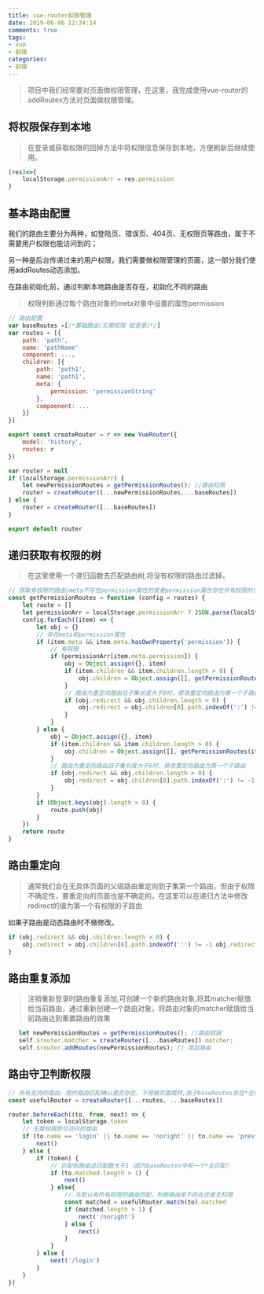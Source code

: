 ```yaml
---
title: vue-router权限管理
date: 2019-06-06 12:34:14
comments: true
tags: 
- vue
- 前端
categories: 
- 前端
---
```


> 项目中我们经常要对页面做权限管理，在这里，我完成使用vue-router的addRoutes方法对页面做权限管理。

## 将权限保存到本地

> 在登录或获取权限的回掉方法中将权限信息保存到本地，方便刷新后继续使用。

```js
(res)=>{
    localStorage.permissionArr = res.permission
}
```

## 基本路由配置

我们的路由主要分为两种，如登陆页、错误页、404页、无权限页等路由，属于不需要用户权限也能访问到的；

另一种是后台传递过来的用户权限，我们需要做权限管理的页面，这一部分我们使用addRoutes动态添加。

在路由初始化前，通过判断本地路由是否存在，初始化不同的路由

> 权限判断通过每个路由对象的meta对象中设置的属性permission

```js
// 路由配置
var baseRoutes =[/*基础路由(无需权限 如登录)*/]
var routes = [{
    path: 'path',
    name: 'pathName'
    component: ...,
    children: [{
        path: 'path1',
        name: 'path1',
        meta: {
            permission: 'permissionString'
        },
        compoenent: ...
    }]
}]

export const createRouter = r => new VueRouter({
    model: 'history',
    routes: r
})

var router = null
if (localStorage.permissionArr) {
    let newPermissionRoutes = getPermissionRoutes(); //路由权限
    router = createRouter([...newPermissionRoutes,...baseRoutes])
} else {
    router = createRouter([...baseRoutes])
}

export default router
```

## 递归获取有权限的树

> 在这里使用一个递归函数去匹配路由树,将没有权限的路由过滤掉。

```js
// 获取有权限的路由(meta不存在permission属性的或者permission属性存在并有权限的)
const getPermissionRoutes = function (config = routes) {
    let route = []
    let permissionArr = localStorage.permissionArr ? JSON.parse(localStorage.permissionArr) : {} // 权限
    config.forEach((item) => {
        let obj = {}
        // 存在meta和permission属性
        if (item.meta && item.meta.hasOwnProperty('permission')) {
            // 有权限
            if (permissionArr[item.meta.permission]) {
                obj = Object.assign({}, item)
                if (item.children && item.children.length > 0) {
                    obj.children = Object.assign([], getPermissionRoutes(item.children))
                }
                // 路由为重定向路由且子集长度大于0时，修改重定向路由为第一个子路由
                if (obj.redirect && obj.children.length > 0) {
                    obj.redirect = obj.children[0].path.indexOf(':') != -1 ? obj.redirect : obj.children[0]
                }
            }
        } else {
            obj = Object.assign({}, item)
            if (item.children && item.children.length > 0) {
                obj.children = Object.assign([], getPermissionRoutes(item.children))
            }
            // 路由为重定向路由且子集长度大于0时，修改重定向路由为第一个子路由
            if (obj.redirect && obj.children.length > 0) {
                obj.redirect = obj.children[0].path.indexOf(':') != -1 ? obj.redirect : obj.children[0]
            }
        }
        if (Object.keys(obj).length > 0) {
            route.push(obj)
        }
    })
    return route
}
```

## 路由重定向

> 通常我们会在无具体页面的父级路由重定向到子集第一个路由，但由于权限不确定性，要重定向的页面也是不确定的，在这里可以在递归方法中修改redirect的值为第一个有权限的子路由

如果子路由是动态路由时不做修改。

```js
if (obj.redirect && obj.children.length > 0) {
    obj.redirect = obj.children[0].path.indexOf(':') != -1 obj.redirect : obj.children[0]
}
```

## 路由重复添加

> 注销重新登录时路由重复添加,可创建一个新的路由对象,将其matcher赋值给当前路由，通过重新创建一个路由对象，将路由对象的matcher赋值给当前路由达到重置路由的效果

```js
   let newPermissionRoutes = getPermissionRoutes(); //路由权限
   self.$router.matcher = createRouter([...baseRoutes]).matcher;
   self.$router.addRoutes(newPermissionRoutes); // 添加路由
```

## 路由守卫判断权限

```js
// 所有支持的路由，用作路由匹配确认是否存在，不用做页面跳转,由于baseRoutes存在*全局匹配，所以把它放在最后
const usefulRouter = createRouter([...routes, ...baseRoutes])

router.beforeEach((to, from, next) => {
    let token = localStorage.token
    // 无需权限即可访问的路由
    if (to.name == 'login' || to.name == 'noright' || to.name == 'preview') {
        next()
    } else {
        if (token) {
            // 匹配到路由且匹配数大于1（因为baseRoutes中有一个*全匹配）
            if (to.matched.length > 1) {
                next()
            } else{
                // 与默认有所有权限的路由匹配，判断路由是不存在还是无权限
                const matched = usefulRouter.match(to).matched
                if (matched.length > 1) {
                    next('/noright')
                } else {
                    next()
                }
            }
        } else {
            next('/login')
        }
    }
})
```